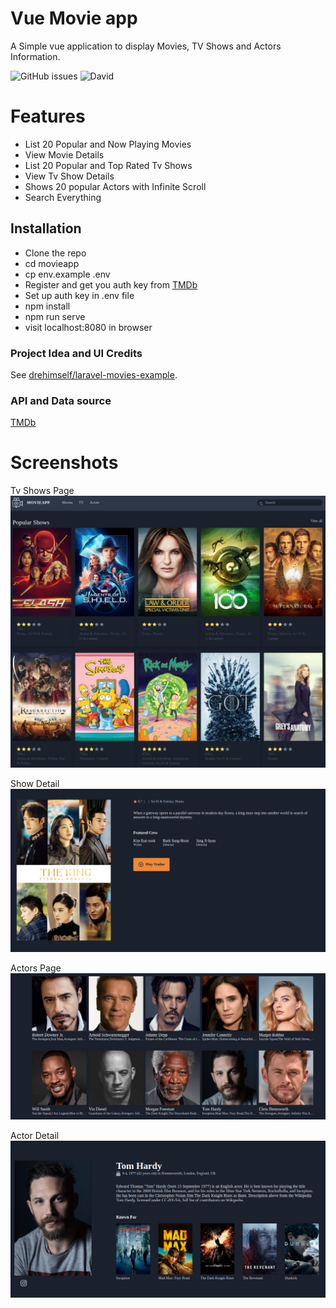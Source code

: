 # Vue Movie app
A Simple vue application to display Movies, TV Shows and Actors Information.

![GitHub issues](https://img.shields.io/github/issues/thapaprabhat/movieapp?style=for-the-badge)
![David](https://img.shields.io/david/thapaprabhat/movieapp?style=for-the-badge)


# Features

- List 20 Popular and Now Playing Movies
- View Movie Details
- List 20 Popular and Top Rated Tv Shows
- View Tv Show Details
- Shows 20 popular Actors with Infinite Scroll
- Search Everything


## Installation

- Clone the repo
- cd movieapp
- cp env.example .env
- Register and get you auth key from [TMDb](https://www.themoviedb.org/documentation/api)
- Set up auth key in .env file
- npm install
- npm run serve
- visit localhost:8080 in browser


### Project Idea and UI Credits
See [drehimself/laravel-movies-example](https://github.com/drehimself/laravel-movies-example).


### API and Data source
[TMDb](https://www.themoviedb.org/documentation/api)


# Screenshots
Tv Shows Page
<img src="public/screenshots/tvshows.png">

Show Detail
<img src="public/screenshots/showdetail.png">

Actors Page
<img src="public/screenshots/actors.png">

Actor Detail
<img src="public/screenshots/tomhardy.png">
